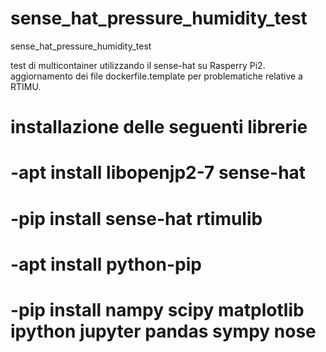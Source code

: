 # sense_hat_pressure_humidity_test
sense_hat_pressure_humidity_test

test di multicontainer utilizzando il sense-hat su Rasperry Pi2.
aggiornamento dei file dockerfile.template per problematiche relative a RTIMU.

# installazione delle seguenti librerie
# -apt install libopenjp2-7 sense-hat
# -pip install sense-hat rtimulib
# -apt install python-pip
# -pip install nampy scipy matplotlib ipython jupyter pandas sympy nose
